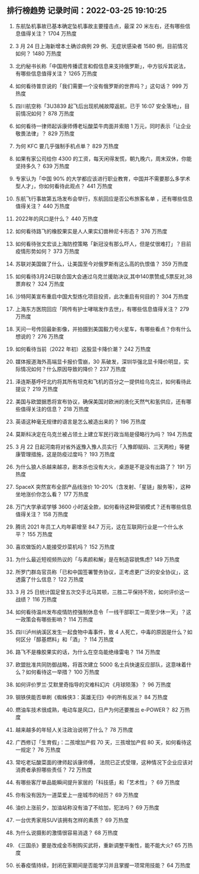 
## 排行榜趋势 记录时间：2022-03-25 19:10:25
  
  1. 东航坠机事故已基本确定坠机事故主要撞击点，最深 20 米左右，还有哪些信息值得关注？ 1704 万热度
    
  2. 3 月 24 日上海新增本土确诊病例 29 例、无症状感染者 1580 例，目前情况如何？ 1480 万热度
    
  3. 北约秘书长称「中国用传播谎言和假信息来支持俄罗斯」，中方驳斥其说法，有哪些信息值得关注？ 1265 万热度
    
  4. 如何看待普京说的「我们需要一个没有俄罗斯的世界吗？」这句话？ 999 万热度
    
  5. 四川航空称「3U3839 起飞后出现机械故障返航，已于 16:07 安全落地」，目前情况如何？ 878 万热度
    
  6. 如何看待一律师起诉康师傅老坛酸菜牛肉面并索赔 1 万元，同时表示「让企业敬畏法律」？ 829 万热度
    
  7. 为何 KFC 要几乎强制手机点单？ 829 万热度
    
  8. 如果有家公司给你 4300 的工资，每天闲得发慌，朝九晚六，周末双休，你能坚持多久？ 639 万热度
    
  9. 专家认为「中国 90% 的大学都应该进行职业教育，中国并不需要那么多学术型人才」，你如何看待此观点？ 441 万热度
    
  10. 东航飞行事故第五场发布会举行，东航回应是否公布旅客名单 ，还有哪些信息值得关注？ 440 万热度
    
  11. 2022年的风口是什么？ 440 万热度
    
  12. 如何看待路飞的橡胶果实是人人果实幻兽种尼卡形态？ 376 万热度
    
  13. 如何看待张文宏谈上海防控策略「新冠没有那么吓人，但是仗很难打」？目前疫情形势如何？ 373 万热度
    
  14. 苏联对美国做了什么，让美国至今对俄罗斯有这么高的仇恨值？ 359 万热度
    
  15. 如何看待3月24日联合国大会通过乌克兰援助决议,其中140票赞成,5票反对,38票弃权？ 324 万热度
    
  16. 沙特阿美宣布重启中国大型炼化项目投资，此次重启有何目的？ 304 万热度
    
  17. 上海东方医院回应「网传有护士哮喘发作去世」，有哪些信息值得关注？ 279 万热度
    
  18. 天问一号传回最新影像，并拍摄到美国毅力号火星车，有哪些看点？你有什么想说的？ 276 万热度
    
  19. 如何看待当前（2022 年初）这股显卡降价潮？ 242 万热度
    
  20. 媒体报道海外高端显卡报价雪崩，30 系破发，深圳华强北显卡降价明显，实际情况如何？什么原因导致的降价？ 237 万热度
    
  21. 泽连斯基呼吁北约将其所有坦克和飞机的百分之一提供给乌克兰，如何看待此提议？ 219 万热度
    
  22. 美国与欧盟据悉将宣布协议，确保美国对欧洲的液化天然气和氢供应，还有哪些值得关注的信息？ 218 万热度
    
  23. 英语这种毫无规律的语言是怎么被造出来的？ 196 万热度
    
  24. 莫斯科决定在乌克兰被占领土上建立军民行政当局是侵略行为吗？ 194 万热度
    
  25. 3 月 22 日起河南将对省外返豫入豫人员实行「入豫即赋码、三天两检」等健康管理措施，这是防疫过度吗？ 193 万热度
    
  26. 为什么狼人杀越来越凉，剧本杀也没有大火，桌游是不是没有出路了？ 191 万热度
    
  27. SpaceX 突然宣布全部产品线涨价 10-20%（含发射、「星链」服务等），这种坐地涨价你怎么看？ 177 万热度
    
  28. 万门大学承诺学够 3600 小时返全款，如何看待这种营销模式？还有哪些信息值得关注？ 158 万热度
    
  29. 腾讯 2021 年员工人均年薪增至 84.7 万元，这在互联网行业是一个什么水平？ 155 万热度
    
  30. 喜欢做饭的人能接受炒菜机吗？ 152 万热度
    
  31. 为什么最近短视频热议的「与素颜和解」是在制造容貌焦虑? 149 万热度
    
  32. 所罗门群岛官员称「已和中国签署警务协议，正考虑更广泛的安全协议」，这透露了什么信息？ 122 万热度
    
  33. 3 月 25 日统计国足曾五次交手北马其顿，三胜二平保持不败，如何评价这一战绩？ 116 万热度
    
  34. 如何看待温州发布疫情防控强制休息令「一线干部职工一周至少休一天」？这一政策会有哪些影响？ 114 万热度
    
  35. 四川泸州纳溪区发生一起食物中毒事件，致 4 人死亡，中毒的原因是什么？如何区分「醇基燃料」和「酒」？ 114 万热度
    
  36. 路飞不是橡胶果实的话，为什么在空岛能绝缘雷电？ 114 万热度
    
  37. 欧盟批准共同防御战略，将首次建立 5000 名士兵快速反应部队，这意味着什么？如何看待这一举措？ 100 万热度
    
  38. 如何评价罗兰·艾默里奇指导的灾难科幻片《月球陨落》？ 96 万热度
    
  39. 钢铁侠能否单刷《蜘蛛侠3：英雄无归》中的所有反派？ 84 万热度
    
  40. 燃油车技术很成熟，电动车是风口，日产为何还要推出 e-POWER？ 82 万热度
    
  41. 越来越多的年轻人关注政治说明了什么？ 78 万热度
    
  42. 广西修订「生育假」：二孩增加产假 70 天，三孩增加产假 80 天，如何看待这一规定？ 76 万热度
    
  43. 常吃老坛酸菜面的律师起诉康师傅， 法院已正式受理，这种情况下企业应该对消费者承担哪些责任？ 72 万热度
    
  44. 有哪些客厅单品能瞬间提升家居的「科技感」和「艺术性」？ 69 万热度
    
  45. 你有没有因为一道菜爱上一座城市的经历？ 69 万热度
    
  46. 油价上涨前夕，加油站称没有油了不给加，犯法吗？ 69 万热度
    
  47. 一台优秀家用SUV该拥有怎样的素质？ 69 万热度
    
  48. 为什么说摄影的激情很容易消退？ 68 万热度
    
  49. 《三国杀》要是改成金币制购买武将，重新调整平衡性，能不能大火? 65 万热度
    
  50. 长春疫情持续，封闭在家期间是否能学习并且掌握一项常用技能？ 64 万热度
    